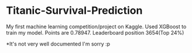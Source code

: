 # Titanic-Survival-Prediction
My first machine learning competition/project on Kaggle. Used XGBoost to train my model. Points are 0.78947. Leaderboard position 3654(Top 24%)

*It's not very well documented I'm sorry :p
